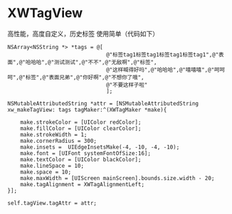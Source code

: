 # XWTagView
高性能，高度自定义，历史标签
使用简单（代码如下）


    NSArray<NSString *> *tags = @[
                                   @"标签tag1标签tag1标签tag1标签tag1",@"表面",@"哈哈哈",@"测试测试",@"不不",@"无敌啊",@"标签",
                                   @"这样喊得好吗",@"哈哈哈",@"嘻嘻嘻",@"呵呵呵",@"标签",@"表面兄弟",@"你好啊",@"不想你了哦",
                                   @"不要这样子啦"
                                   ];
    
    NSMutableAttributedString *attr = [NSMutableAttributedString xw_makeTagView: tags tagMaker:^(XWTagMaker *make){
        
        make.strokeColor = [UIColor redColor];
        make.fillColor = [UIColor clearColor];
        make.strokeWidth = 1;
        make.cornerRadius = 300;
        make.insets =  UIEdgeInsetsMake(-4, -10, -4, -10);
        make.font = [UIFont systemFontOfSize:16];
        make.textColor = [UIColor blackColor];
        make.lineSpace = 10;
        make.space = 10;
        make.maxWidth = [UIScreen mainScreen].bounds.size.width - 20;
        make.tagAlignment = XWTagAlignmentLeft;
    }];
    
    self.tagView.tagAttr = attr;
    
    
